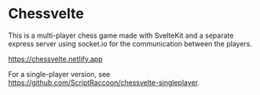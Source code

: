 # Chessvelte

This is a multi-player chess game made with SvelteKit and a separate express server using socket.io for the communication between the players.

https://chessvelte.netlify.app

For a single-player version, see https://github.com/ScriptRaccoon/chessvelte-singleplayer.
